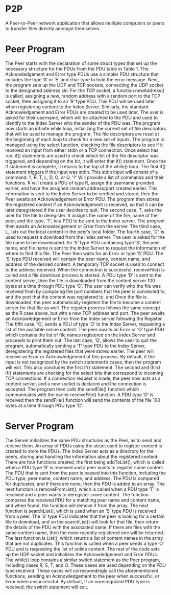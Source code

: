 # P2P
A Peer-to-Peer network application that allows multiple computers or peers to transfer files directly amongst themselves.

# Peer Program
  The Peer starts with the declaration of some struct types that set up the necessary structure for the PDUs from the PDU table in Table 1. The Acknowledgement and Error type PDUs use a simpler PDU structure that includes the type ‘A’ or ‘E’ and char type to hold the error message.
	Next, the program sets up the UDP and TCP sockets, connecting the UDP socket to the designated address sin. For the TCP socket, a function newAddress() is called, assigning a new, random address with a random port to the TCP socket, then assigning it to an ‘R’ type PDU. This PDU will be used later when registering content to the Index Server. Similarly, the standard Acknowledgement and Error PDUs are created to be used later. The user is asked for their username, which will be attached to the PDU and used to identify to the Index Server who the sender of the PDU was.
	The program now starts an infinite while loop, initializing the current set of file descriptors that will be used to manage the program. The file descriptors are reset at the beginning of each loop to check for a new set of inputs. The program is managed using the select function, checking the file descriptors to see if it received an input from either stdin or a TCP connection. Once select has run, if() statements are used to check which bit of the file descriptor was triggered, and depending on the bit, it will enter that if() statement. Once the if statement is complete, it returns to the top of the while() loop.
	The first if() statement triggers if the input was stdin. This stdin input will consist of a command: ?, R, T, L, D, O, or Q. ‘?’ Will provide a list of commands and their functions. R will create a PDU of type R, assign the username provided earlier, and have the assigned random address/port created earlier. This information is sent to the Index Server to be verified and stored, then the Peer awaits an Acknowledgement or Error PDU. The program then stores the registered content if an Acknowledgement is received, so that it can be later deregistered if the user decides to quit.
	The second case, T, asks the user for the file to deregister. It assigns the name of the file, name of the peer, and the type, ‘T’, to a PDU to be sent to the Index server. The program then awaits an Acknowledgement or Error from the server.
	The third case, L, lists out the local content in the peer’s local folder.
	The fourth case, ‘D’, is used to request a download from the index server. The user is asked for the file name to be downloaded. An ‘S’ type PDU containing type ‘S’, the peer name, and file name is sent to the Index Server to request the information of where to find this file. The Peer then waits for an Error or type ‘S’ PDU. The ‘S’ type PDU received will contain the peer name, content name, and address of the desired content. A temporary TCP socket is used to connect to the address received. When the connection is successful, receiveFile() is called and a file download process is started. A PDU type ‘D’ is sent to the content server, then the file is downloaded from the content server 100 bytes at a time through PDU type ‘C’. The user can verify who the file was received from by comparing the port numbers that the peer is connected to, and the port that the content was registered to. and Once the file is downloaded, the peer automatically registers the file to become a content server for that file as well. The register process follows the same concept as the R case above, but with a new TCP address and port. The peer awaits an Acknowledgement or Error from the Index server following the Register.
	The fifth case, ‘O’, sends a PDU of type ‘O’ to the Index Server, requesting a list of the available online content. The peer awaits an Error or ‘O’ type PDU which contains the list of file names registered on the Index Server and proceeds to print them out.
	The last case, ‘Q’, allows the user to quit the program, automatically sending a ‘T’ type PDU to the Index Server, deregistering the registered files that were stored earlier. The peer will receive an Error or Acknowledgement of this process.
	By default, if the input is not recognized by the switch statement’s cases, then the program will exit. This also concludes the first if() statement.
	The second and third if() statements are checking for the select bits that correspond to incoming TCP connections. If a connection request is made, the peer now acts as a content server, and a new socket is declared and the connection is accepted. The program then calls the sendFile() function which communicates with the earlier receiveFile() function. A PDU type ‘D’ is received then the sendFile() function will send the contents of the file 100 bytes at a time through PDU type ‘C’.

# Server Program
  The Server initializes the same PDU structures as the Peer, as to send and receive them. An array of PDUs using the struct used to register content is created to store the PDUs. The Index Server acts as a directory for the peers, storing and handling the information about the registered content.
	There are four functions created, the first being addToList(), which is called when a PDU type ‘R’ is received and a peer wants to register some content. The PDU that is sent from the peer is passed into this function, including the PDU type, peer name, content name, and address. The PDU is compared for duplicates, and if there are none, then the PDU is added to an array.
	The next function is removeFromList(), which is called when a PDU type ‘T’ is received and a peer wants to deregister some content. The function compares the received PDU for a matching peer name and content name, and when found, the function will remove it from the array.
	The next function is searchList(), which is used when an ‘S’ type PDU is received from a peer. The ‘S’ type PDU indicates that the peer is looking for a certain file to download, and so the searchList() will look for that file, then return the details of the PDU with the associated name. If there are files with the same content name, then the more recently registered one will be returned.
	The last function is List(), which returns a list of content names in the array that are not duplicates. This function is called when a peer sends a type ‘O’ PDU and is requesting the list of online content.
	The rest of the code sets up the UDP socket and initializes the Acknowledgement and Error PDUs. The while() loop contains a similar switch statement as the Peer program, including cases R, S, T, and O. These cases are used depending on the PDU type received. These cases will correspondingly call the aforementioned functions, sending an Acknowledgement to the peer when successful, or Error when unsuccessful. By default, if an unrecognized PDU type is received, the switch statement will exit.
